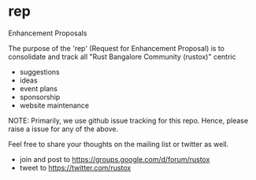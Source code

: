 # rep
Enhancement Proposals 

The purpose of the 'rep' (Request for Enhancement Proposal) is to consolidate and track all "Rust Bangalore Community (rustox)" centric
*  suggestions
*  ideas
*  event plans
*  sponsorship
*  website maintenance

NOTE: Primarily, we use github issue tracking for this repo. Hence, please raise a issue for any of the above.

Feel free to share your thoughts on the mailing list or twitter as well.
*  join and post to https://groups.google.com/d/forum/rustox
*  tweet to https://twitter.com/rustox

